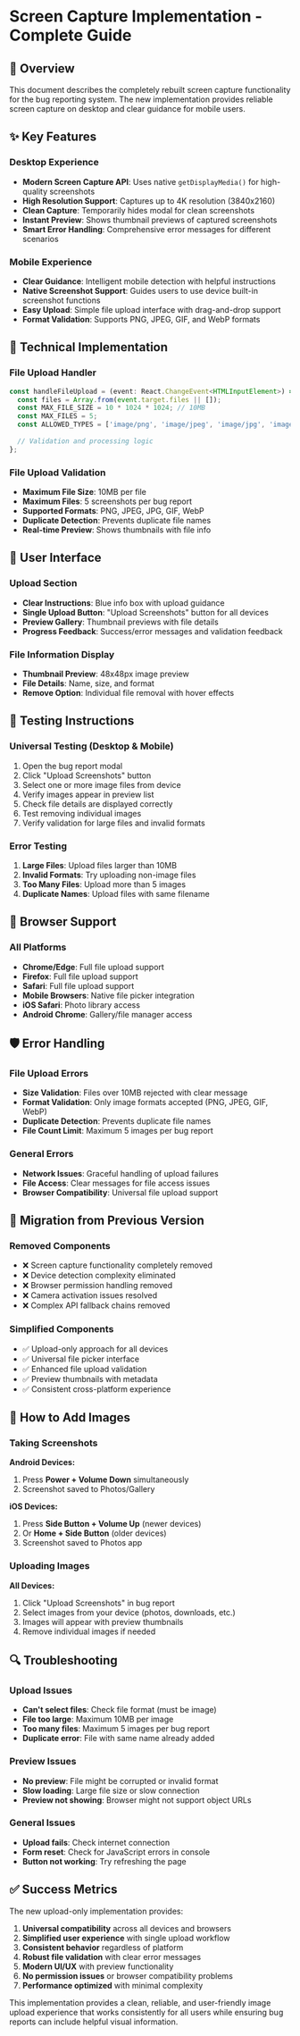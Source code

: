 # Screen Capture Implementation - Complete Guide

## 🎯 Overview

This document describes the completely rebuilt screen capture functionality for the bug reporting system. The new implementation provides reliable screen capture on desktop and clear guidance for mobile users.

## ✨ Key Features

### **Desktop Experience**
- **Modern Screen Capture API**: Uses native `getDisplayMedia()` for high-quality screenshots
- **High Resolution Support**: Captures up to 4K resolution (3840x2160)
- **Clean Capture**: Temporarily hides modal for clean screenshots
- **Instant Preview**: Shows thumbnail previews of captured screenshots
- **Smart Error Handling**: Comprehensive error messages for different scenarios

### **Mobile Experience**
- **Clear Guidance**: Intelligent mobile detection with helpful instructions
- **Native Screenshot Support**: Guides users to use device built-in screenshot functions
- **Easy Upload**: Simple file upload interface with drag-and-drop support
- **Format Validation**: Supports PNG, JPEG, GIF, and WebP formats

## 🔧 Technical Implementation

### **File Upload Handler**
```typescript
const handleFileUpload = (event: React.ChangeEvent<HTMLInputElement>) => {
  const files = Array.from(event.target.files || []);
  const MAX_FILE_SIZE = 10 * 1024 * 1024; // 10MB
  const MAX_FILES = 5;
  const ALLOWED_TYPES = ['image/png', 'image/jpeg', 'image/jpg', 'image/gif', 'image/webp'];
  
  // Validation and processing logic
};
```

### **File Upload Validation**
- **Maximum File Size**: 10MB per file
- **Maximum Files**: 5 screenshots per bug report
- **Supported Formats**: PNG, JPEG, JPG, GIF, WebP
- **Duplicate Detection**: Prevents duplicate file names
- **Real-time Preview**: Shows thumbnails with file info

## 🎨 User Interface

### **Upload Section**
- **Clear Instructions**: Blue info box with upload guidance
- **Single Upload Button**: "Upload Screenshots" button for all devices
- **Preview Gallery**: Thumbnail previews with file details
- **Progress Feedback**: Success/error messages and validation feedback

### **File Information Display**
- **Thumbnail Preview**: 48x48px image preview
- **File Details**: Name, size, and format
- **Remove Option**: Individual file removal with hover effects

## 🧪 Testing Instructions

### **Universal Testing (Desktop & Mobile)**
1. Open the bug report modal
2. Click "Upload Screenshots" button
3. Select one or more image files from device
4. Verify images appear in preview list
5. Check file details are displayed correctly
6. Test removing individual images
7. Verify validation for large files and invalid formats

### **Error Testing**
1. **Large Files**: Upload files larger than 10MB
2. **Invalid Formats**: Try uploading non-image files
3. **Too Many Files**: Upload more than 5 images
4. **Duplicate Names**: Upload files with same filename

## 🚀 Browser Support

### **All Platforms**
- **Chrome/Edge**: Full file upload support
- **Firefox**: Full file upload support  
- **Safari**: Full file upload support
- **Mobile Browsers**: Native file picker integration
- **iOS Safari**: Photo library access
- **Android Chrome**: Gallery/file manager access

## 🛡️ Error Handling

### **File Upload Errors**
- **Size Validation**: Files over 10MB rejected with clear message
- **Format Validation**: Only image formats accepted (PNG, JPEG, GIF, WebP)
- **Duplicate Detection**: Prevents duplicate file names
- **File Count Limit**: Maximum 5 images per bug report

### **General Errors**
- **Network Issues**: Graceful handling of upload failures
- **File Access**: Clear messages for file access issues
- **Browser Compatibility**: Universal file upload support

## 🔄 Migration from Previous Version

### **Removed Components**
- ❌ Screen capture functionality completely removed
- ❌ Device detection complexity eliminated
- ❌ Browser permission handling removed
- ❌ Camera activation issues resolved
- ❌ Complex API fallback chains removed

### **Simplified Components**
- ✅ Upload-only approach for all devices
- ✅ Universal file picker interface
- ✅ Enhanced file upload validation
- ✅ Preview thumbnails with metadata
- ✅ Consistent cross-platform experience

## 📱 How to Add Images

### **Taking Screenshots**
**Android Devices:**
1. Press **Power + Volume Down** simultaneously
2. Screenshot saved to Photos/Gallery

**iOS Devices:**
1. Press **Side Button + Volume Up** (newer devices)
2. Or **Home + Side Button** (older devices)  
3. Screenshot saved to Photos app

### **Uploading Images**
**All Devices:**
1. Click "Upload Screenshots" in bug report
2. Select images from your device (photos, downloads, etc.)
3. Images will appear with preview thumbnails
4. Remove individual images if needed

## 🔍 Troubleshooting

### **Upload Issues**
- **Can't select files**: Check file format (must be image)
- **File too large**: Maximum 10MB per image
- **Too many files**: Maximum 5 images per bug report
- **Duplicate error**: File with same name already added

### **Preview Issues**
- **No preview**: File might be corrupted or invalid format
- **Slow loading**: Large file size or slow connection
- **Preview not showing**: Browser might not support object URLs

### **General Issues**
- **Upload fails**: Check internet connection
- **Form reset**: Check for JavaScript errors in console
- **Button not working**: Try refreshing the page

## ✅ Success Metrics

The new upload-only implementation provides:

1. **Universal compatibility** across all devices and browsers
2. **Simplified user experience** with single upload workflow
3. **Consistent behavior** regardless of platform
4. **Robust file validation** with clear error messages
5. **Modern UI/UX** with preview functionality
6. **No permission issues** or browser compatibility problems
7. **Performance optimized** with minimal complexity

This implementation provides a clean, reliable, and user-friendly image upload experience that works consistently for all users while ensuring bug reports can include helpful visual information.
